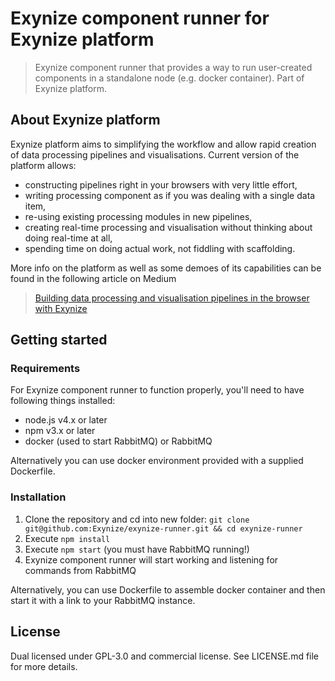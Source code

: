 # Exynize component runner for Exynize platform

> Exynize component runner that provides a way to run user-created components in a standalone node (e.g. docker container). Part of Exynize platform.

## About Exynize platform

Exynize platform aims to simplifying the workflow and allow rapid creation of data processing pipelines and visualisations.
Current version of the platform allows:
- constructing pipelines right in your browsers with very little effort,
- writing processing component as if you was dealing with a single data item,
- re-using existing processing modules in new pipelines,
- creating real-time processing and visualisation without thinking about doing real-time at all,
- spending time on doing actual work, not fiddling with scaffolding.

More info on the platform as well as some demoes of its capabilities can be found in the following article on Medium
> [Building data processing and visualisation pipelines in the browser with Exynize](https://medium.com/the-data-experience/building-data-processing-and-visualisation-pipelines-in-the-browser-with-exynize-372ab15e848c#.cq73g7k7q)

## Getting started

### Requirements

For Exynize component runner to function properly, you'll need to have following things installed:

- node.js v4.x or later
- npm v3.x or later
- docker (used to start RabbitMQ) or RabbitMQ

Alternatively you can use docker environment provided with a supplied Dockerfile.

### Installation

1. Clone the repository and cd into new folder: `git clone git@github.com:Exynize/exynize-runner.git && cd exynize-runner`
2. Execute `npm install`
3. Execute `npm start` (you must have RabbitMQ running!)
4. Exynize component runner will start working and listening for commands from RabbitMQ

Alternatively, you can use Dockerfile to assemble docker container and then start it with a link to your RabbitMQ instance.

## License

Dual licensed under GPL-3.0 and commercial license.
See LICENSE.md file for more details.
